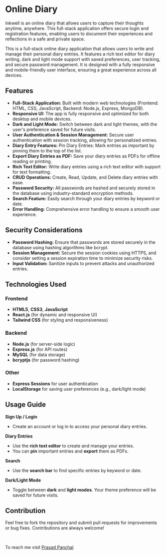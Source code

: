 # Online Diary

Inkwell is an online diary that allows users to capture their thoughts anytime, anywhere. This full-stack application offers secure login and registration features, enabling users to document their experiences and reflections in a safe and private space.

This is a full-stack online diary application that allows users to write and manage their personal diary entries. It features a rich text editor for diary writing, dark and light mode support with saved preferences, user tracking, and secure password management. It is designed with a fully responsive and mobile-friendly user interface, ensuring a great experience across all devices.

## Features

- **Full-Stack Application:** Built with modern web technologies (Frontend: HTML, CSS, JavaScript, Backend: Node.js, Express, MongoDB).
- **Responsive UI:** The app is fully responsive and optimized for both desktop and mobile devices.
- **Dark and Light Mode:** Switch between dark and light themes, with the user's preference saved for future visits.
- **User Authentication & Session Management:** Secure user authentication with session tracking, allowing for personalized entries.
- **Diary Entry Features:**
  Pin Diary Entries: Mark entries as important by pinning them to the top of the list.
- **Export Diary Entries as PDF:** Save your diary entries as PDFs for offline reading or printing.
- **Rich Text Editor:** Write diary entries using a rich text editor with support for text formatting.
- **CRUD Operations:** Create, Read, Update, and Delete diary entries with ease.
- **Password Security:** All passwords are hashed and securely stored in the database using industry-standard encryption methods.
- **Search Feature:** Easily search through your diary entries by keyword or date.
- **Error Handling:** Comprehensive error handling to ensure a smooth user experience.

## Security Considerations

- **Password Hashing:**
  Ensure that passwords are stored securely in the database using hashing algorithms like bcrypt.
- **Session Management:**
  Secure the session cookies using HTTPS, and consider setting a session expiration time to minimize security risks.
- **Input Validation:**
  Sanitize inputs to prevent attacks and unauthorized entries.

## Technologies Used

### Frontend

- **HTML5**, **CSS3**, **JavaScript**
- **React.js** (for dynamic and responsive UI)
- **Tailwind CSS** (for styling and responsiveness)

### Backend

- **Node.js** (for server-side logic)
- **Express.js** (for API routes)
- **MySQL** (for data storage)
- **bcryptjs** (for password hashing)

### Other

- **Express Sessions** for user authentication
- **LocalStorage** for saving user preferences (e.g., dark/light mode)

<!-- ## Installation

Install my-project with npm

vist this website  -->

## Usage Guide

**Sign Up / Login**

- Create an account or log in to access your personal diary entries.

**Diary Entries**

- Use the **rich text editor** to create and manage your entries.
- You can **pin** important entries and **export** them as PDFs.

**Search**

- Use the **search bar** to find specific entries by keyword or date.

**Dark/Light Mode**

- Toggle between **dark** and **light modes**. Your theme preference will be saved for future visits.

## Contribution

Feel free to fork the repository and submit pull requests for improvements or bug fixes. Contributions are always welcome!

<br >

To reach me visit [Prasad Panchal](https://prasadp.netlify.app/)
